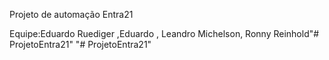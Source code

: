 Projeto de automação Entra21

Equipe:Eduardo Ruediger ,Eduardo , Leandro Michelson, Ronny Reinhold"# ProjetoEntra21" 
"# ProjetoEntra21" 
